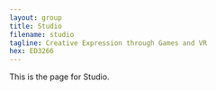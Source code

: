 ```yaml
---
layout: group
title: Studio
filename: studio
tagline: Creative Expression through Games and VR
hex: ED3266
---
```

This is the page for Studio.

